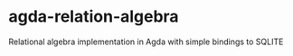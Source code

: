 agda-relation-algebra
=====================

Relational algebra implementation in Agda with simple bindings to SQLITE
